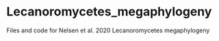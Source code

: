 # Lecanoromycetes_megaphylogeny
Files and code for Nelsen et al. 2020 Lecanoromycetes megaphylogeny
